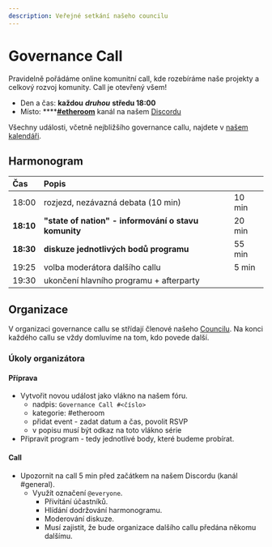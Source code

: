 ```yaml
---
description: Veřejné setkání našeho councilu
---
```


# Governance Call

Pravidelně pořádáme online komunitní call, kde rozebíráme naše projekty a celkový rozvoj komunity. Call je otevřený všem!

* Den a čas: **každou** _**druhou**_ **středu 18:00**
* Místo: ****[**\#etheroom**](projekty/etheroom/) kanál na našem [Discordu](komunikacni-kanaly.md#discord-chat)

Všechny události, včetně nejbližšího governance callu, najdete v [našem kalendáři](https://forum.gwei.cz/calendar).

## Harmonogram

| Čas | Popis |  |
| :--- | :--- | :--- |
| 18:00 | rozjezd, nezávazná debata \(10 min\) | 10 min |
| **18:10** | **"state of nation" - informování o stavu komunity** | 20 min |
| **18:30** | **diskuze jednotlivých bodů programu** | 55 min |
| 19:25 | volba moderátora dalšího callu | 5 min |
| 19:30 | ukončení hlavního programu + afterparty |  |

## Organizace

V organizaci governance callu se střídají členové našeho [Councilu](council.md). Na konci každého callu se vždy domluvíme na tom, kdo povede další.

### Úkoly organizátora

#### **Příprava**

* Vytvořit novou událost jako vlákno na našem fóru.
  * nadpis: `Governance Call #<číslo>`
  * kategorie: \#etheroom
  * přidat event - zadat datum a čas, povolit RSVP
  * v popisu musí být odkaz na toto vlákno série
* Připravit program - tedy jednotlivé body, které budeme probírat.

#### **Call**

* Upozornit na call 5 min před začátkem na našem Discordu \(kanál \#general\).
  * Využít označení `@everyone`.
    * Přivítání účastníků.
    * Hlídání dodržování harmonogramu.
    * Moderování diskuze.
    * Musí zajistit, že bude organizace dalšího callu předána někomu dalšímu.



